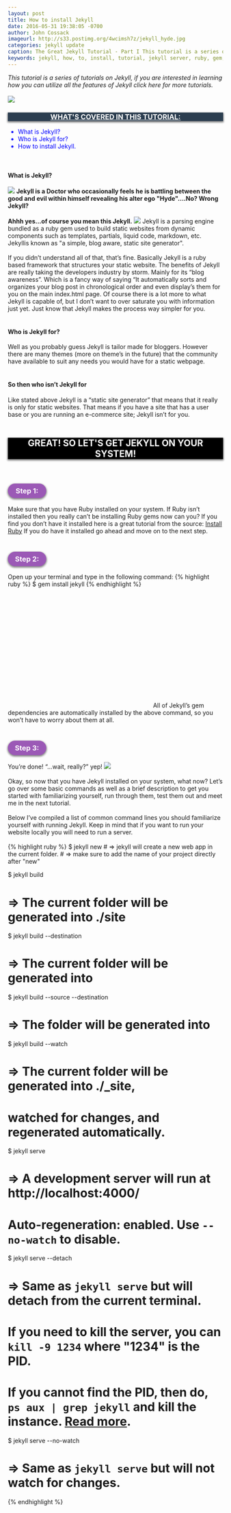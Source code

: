 ```yaml
---
layout: post
title: How to install Jekyll
date: 2016-05-31 19:38:05 -0700
author: John Cossack
imageurl: http://s33.postimg.org/4wcimsh7z/jekyll_hyde.jpg
categories: jekyll update
caption: The Great Jekyll Tutorial - Part I This tutorial is a series of tutorials on Jekyll, if you are interested in learning how you can utilize all the features of Jekyll click here for more tutorials.
keywords: jekyll, how, to, install, tutorial, jekyll server, ruby, gem,
---
```


<div class = "wrapper">
<i>This tutorial is a series of tutorials on Jekyll, if you are interested in learning how you can utilize all the features of Jekyll click here for more tutorials.</i>
<div><br></div>
<img src = "http://s33.postimg.org/r0qjauysv/jekyll_tutorial.jpg">
<h3 style = "text-align: center; text-decoration: underline; background-color: #2c3e50; color: white; box-shadow: 0px 2px 4px 1px grey;">WHAT'S COVERED IN THIS TUTORIAL:</h3>
<ul style = "color: blue;">
	<li>What is Jekyll?</li>
	<li>Who is Jekyll for?</li>
	<li>How to install Jekyll.</li>
</ul>
<div><br></div>
<h4><b>What is Jekyll?</b></h4>
<img src = "http://s33.postimg.org/4wcimsh7z/jekyll_hyde.jpg">
<b>Jekyll is a Doctor who occasionally feels he is battling between the good and evil within himself revealing his alter ego "Hyde"....No? Wrong Jekyll?
<div><br></div>
Ahhh yes...of course you mean this Jekyll.</b>
<img src="https://jekyllrb.com/img/logo-2x.png">
Jekyll is a parsing engine bundled as a ruby gem used to build static websites from dynamic components such as templates, partials, liquid code, markdown, etc. Jekyllis known as "a simple, blog aware, static site generator".
<div><br></div>
If you didn’t understand all of that, that’s fine. Basically Jekyll is a ruby based framework that structures your static website. The benefits of Jekyll are really taking the developers industry by storm. Mainly for its “blog awareness”. Which is a fancy way of saying “It automatically sorts and organizes your blog post in chronological order and even display’s them for you on the main index.html page. Of course there is a lot more to what Jekyll is capable of, but I don’t want to over saturate you with information just yet. Just know that Jekyll makes the process way simpler for you.
<div><br></div>
<h4><b>Who is Jekyll for?</b></h4>
Well as you probably guess Jekyll is tailor made for bloggers. However there are many themes (more on theme’s in the future) that the community have available to suit any needs you would have for a static webpage.
<div><br></div>
<h4><b>So then who isn’t Jekyll for</b></h4>
Like stated above Jekyll is a “static site generator” that means that it really is only for static websites. That means if you have a site that has a user base or you are running an e-commerce site; Jekyll isn’t for you.
<div><br></div>
<h2 style = "text-align: center; background-color: black; color: white; box-shadow: 0px 2px 4px 1px grey;">GREAT! SO LET'S GET JEKYLL ON YOUR SYSTEM!</h2>
<div><br></div>
<h3 class = "steps">Step 1:</h3>
Make sure that you have Ruby installed on your system. If Ruby isn’t installed then you really can’t be installing Ruby gems now can you? If you find you don’t have it installed here is a great tutorial from the source: <a href = http://www.tutorialspoint.com/ruby-on-rails/rails-installation.htm> Install Ruby</a> If you do have it installed go ahead and move on to the next step.
<div><br></div>
<h3 class = "steps" >Step 2:</h3>
Open up your terminal and type in the following command:
{% highlight ruby %}
$ gem install jekyll
{% endhighlight %}
<script async src="//pagead2.googlesyndication.com/pagead/js/adsbygoogle.js"></script>
<!-- jekyll ad -->
<ins class="adsbygoogle"
     style="display:inline-block;width:336px;height:280px"
     data-ad-client="ca-pub-4085915336649467"
     data-ad-slot="1120956636"></ins>
<script>
(adsbygoogle = window.adsbygoogle || []).push({});
</script>
All of Jekyll’s gem dependencies are automatically installed by the above command, so you won’t have to worry about them at all.
<div><br></div>
<h3 class = "steps" >Step 3:</h3>
You’re done!
“…wait, really?” yep!
<img src = "http://designmodo.com/wp-content/uploads/2015/11/02-jekyll-cli-screenshot.jpg">
<div><br></div>
Okay, so now that you have Jekyll installed on your system, what now?
Let’s go over some basic commands as well as a brief description to get you started with familiarizing yourself, run through them, test them out and meet me in the next tutorial.
<div><br></div>
Below I’ve compiled a list of common command lines you should familiarize yourself with running Jekyll. Keep in mind that if you want to run your website locally you will need to run a server.
<div><br></div>
{% highlight ruby %}
$ jekyll new
# => jekyll will create a new web app in the current folder.
# => make sure to add the name of your project directly after "new"

$ jekyll build
# => The current folder will be generated into ./site

$ jekyll build --destination <destination>
# => The current folder will be generated into <destination>

$ jekyll build --source <source> --destination <destination>
# => The <source> folder will be generated into <destination>

$ jekyll build --watch
# => The current folder will be generated into ./_site,
#    watched for changes, and regenerated automatically.

$ jekyll serve
# => A development server will run at http://localhost:4000/
# Auto-regeneration: enabled. Use `--no-watch` to disable.

$ jekyll serve --detach
# => Same as `jekyll serve` but will detach from the current terminal.
#    If you need to kill the server, you can `kill -9 1234` where "1234" is the PID.
#    If you cannot find the PID, then do, `ps aux | grep jekyll` and kill the instance. [Read more](http://unixhelp.ed.ac.uk/shell/jobz5.html).

$ jekyll serve --no-watch
# => Same as `jekyll serve` but will not watch for changes.
{% endhighlight %}
</div>

<style>
.steps {
	background-color: #9b59b6;
	color: white;
	box-shadow: 0px 2px 4px 1px grey;
	padding: 7px;
	width: 15%;
	text-align: center;
	border-radius: 25px;
}
</style>

